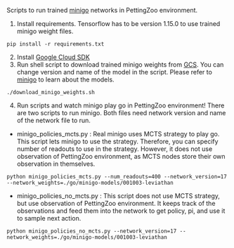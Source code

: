 Scripts to run trained [minigo](https://github.com/tensorflow/minigo) networks in PettingZoo environment.

1. Install requirements. Tensorflow has to be version 1.15.0 to use trained minigo weight files.
```
pip install -r requirements.txt
```
2. Install [Google Cloud SDK](https://cloud.google.com/sdk/docs/install)
3. Run shell script to download trained minigo weights from [GCS](https://console.cloud.google.com/storage/browser/minigo-pub?pageState=(%22StorageObjectListTable%22:(%22f%22:%22%255B%255D%22))&prefix=&forceOnObjectsSortingFiltering=false). You can change version and name of the model in the script. Please refer to [minigo](https://github.com/tensorflow/minigo) to learn about the models.
```
./download_minigo_weights.sh
```
4. Run scripts and watch minigo play go in PettingZoo environment! There are two scripts to run minigo. Both files need network version and name of the network file to run.
* minigo_policies_mcts.py : Real minigo uses MCTS strategy to play go. This script lets minigo to use the strategy. Therefore, you can specify number of readouts to use in the strategy. However, it does not use observation of PettingZoo environment, as MCTS nodes store their own observation in themselves.
```
python minigo_policies_mcts.py --num_readouts=400 --network_version=17 --network_weights=./go/minigo-models/001003-leviathan
```
* minigo_policies_no_mcts.py : This script does not use MCTS strategy, but use observation of PettingZoo environment. It keeps track of the observations and feed them into the network to get policy, pi, and use it to sample next action.
```
python minigo_policies_no_mcts.py --network_version=17 --network_weights=./go/minigo-models/001003-leviathan
```